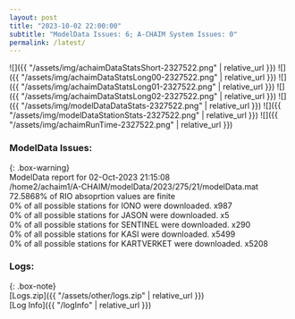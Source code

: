 ```yaml
---
layout: post
title: "2023-10-02 22:00:00"
subtitle: "ModelData Issues: 6; A-CHAIM System Issues: 0"
permalink: /latest/
---
```


![]({{ "/assets/img/achaimDataStatsShort-2327522.png" | relative_url }})
![]({{ "/assets/img/achaimDataStatsLong00-2327522.png" | relative_url }})
![]({{ "/assets/img/achaimDataStatsLong01-2327522.png" | relative_url }})
![]({{ "/assets/img/achaimDataStatsLong02-2327522.png" | relative_url }})
![]({{ "/assets/img/modelDataDataStats-2327522.png" | relative_url }})
![]({{ "/assets/img/modelDataStationStats-2327522.png" | relative_url }})
![]({{ "/assets/img/achaimRunTime-2327522.png" | relative_url }})


### ModelData Issues:  
  
{: .box-warning}  
 ModelData report for 02-Oct-2023 21:15:08   
 /home2/achaim1/A-CHAIM/modelData/2023/275/21/modelData.mat   
 72.5868% of RIO absoprtion values are finite   
 0% of all possible stations for IONO were downloaded. x987   
 0% of all possible stations for JASON were downloaded. x5   
 0% of all possible stations for SENTINEL were downloaded. x290   
 0% of all possible stations for KASI were downloaded. x5499   
 0% of all possible stations for KARTVERKET were downloaded. x5208   
  


### Logs:  
  
{: .box-note}  
[Logs.zip]({{ "/assets/other/logs.zip" | relative_url }})  
[Log Info]({{ "/logInfo" | relative_url }})  
